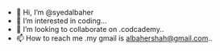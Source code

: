 - 👋 Hi, I’m @syedalbaher
- 👀 I’m interested in coding...
- 💞️ I’m looking to collaborate on .codcademy..
- 📫 How to reach me .my gmail is albahershah@gmail.com..

<!---
syedalbaher/syedalbaher is a ✨ special ✨ repository because its `README.md` (this file) appears on your GitHub profile.
You can click the Preview link to take a look at your changes.
--->
